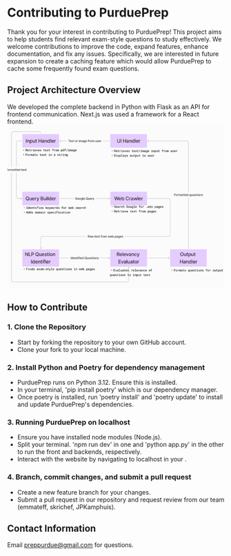 # Contributing to PurduePrep

Thank you for your interest in contributing to PurduePrep! This project aims to help students find relevant exam-style questions to study effectively. We welcome contributions to improve the code, expand features, enhance documentation, and fix any issues. Specifically, we are interested in future expansion to create a caching feature which would allow PurduePrep to cache some frequently found exam questions.

## Project Architecture Overview
We developed the complete backend in Python with Flask as an API for frontend communication. Next.js was used a framework for a React frontend.
![System Design](PurduePrep_system_components.png)

## How to Contribute

### 1. Clone the Repository
- Start by forking the repository to your own GitHub account.
- Clone your fork to your local machine.

### 2. Install Python and Poetry for dependency management
- PurduePrep runs on Python 3.12. Ensure this is installed.
- In your terminal, 'pip install poetry' which is our dependency manager.
- Once poetry is installed, run 'poetry install' and 'poetry update' to install and update PurduePrep's dependencies.

### 3. Running PurduePrep on localhost
- Ensure you have installed node modules (Node.js).
- Split your terminal. 'npm run dev' in one and 'python app.py' in the other to run the front and backends, respectively.
- Interact with the website by navigating to localhost in your .

### 4. Branch, commit changes, and submit a pull request
- Create a new feature branch for your changes.
- Submit a pull request in our repository and request review from our team (emmateff, skrichef, JPKamphuis).

## Contact Information

Email preppurdue@gmail.com for questions.
